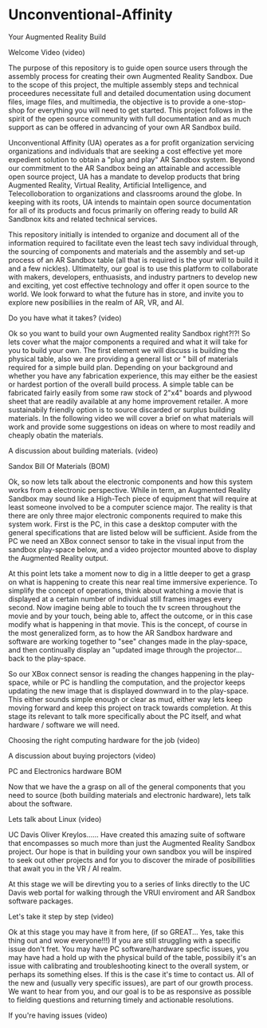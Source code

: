 # Unconventional-Affinity

Your Augmented Reality Build

Welcome Video (video)


The purpose of this repository is to guide open source users through the assembly process for creating their own Augmented Reality Sandbox. Due to the scope of this project, the multiple assembly steps and technical proceedures necessitate full and detailed documentation using document files, image files, and multimedia, the objective is to provide a one-stop-shop for everything you will need to get started. This project follows in the spirit of the open source community with full documentation and as much support as can be offered in advancing of your own AR Sandbox build. 

Unconventional Affinity (UA) operates as a for profit organization servicing organizations and individuals that are seeking a cost effective yet more expedient solution to obtain a "plug and play" AR Sandbox system. Beyond our commitment to the AR Sandbox being an attainable and accessible open source project, UA has a mandate to develop products that bring Augmented Reality, Virtual Reality, Artificial Intelligence, and Telecolloboration to organizations and classrooms around the globe. In keeping with its roots, UA intends to maintain open source documentation for all of its products and focus primarily on offering ready to build AR Sandbnox kits and related technical services.

This repository initially is intended to organize and document all of the information required to facilitate even the least tech savy individual through, the sourcing of components and materials and the assembly and set-up process of an AR Sandbox table (all that is required is the your will to build it and a few nickles). Ultimatelty, our goal is to use this platform to collaborate with makers, developers, enthuasists, and industry partners to develop new and exciting, yet cost effective technology and offer it open source to the world. We look forward to what the future has in store, and invite you to explore new posibiliies in the realm of AR, VR, and AI.  

Do you have what it takes? (video)

Ok so you want to build your own Augmented reality Sandbox right?!?! So lets cover what the major components a required and what it will take for you to build your own. The first element we will discuss is building the physical table, also we are providing a general list or " bill of materials required for a simple build plan. Depending on your background and whether you have any fabrication experience, this may either be the easiest or hardest portion of the overall build process. A simple table can be fabricated fairly easily from some raw stock of 2"x4" boards and plywood sheet that are readily available at any home improvement retailer. A more sustainabily friendly option is to source discarded or surplus building materials. In the following video we will cover a brief on what materials will work and provide some suggestions on ideas on where to most readily and cheaply obatin the materials.     

A discussion about building materials. (video)


Sandox Bill Of Materials (BOM) 

Ok, so now lets talk about the electronic components and how this system works from a electronic perspective. While in term, an Augmented Reality Sandbox may sound like a High-Tech piece of equipment that will require at least someone involved to be a computer science major. The reality is that there are only three major electronic components required to make this system work. First is the PC, in this case a desktop computer with the general specifications that are listed below will be sufficient. Aside from the PC we need an XBox connect sensor to take in the visual input from the sandbox play-space below, and a video projector mounted above to display the Augmented Reality output. 

At this point lets take a moment now to dig in a little deeper to get a grasp on what is happening to create this near real time immersive experience. To simplify the concept of operations, think about watching a movie that is displayed at a certain number of individual still frames images every second. Now imagine being able to touch the tv screen throughout the movie and by your touch, being able to, affect the outcome, or in this case modify what is happening in that movie. This is the concept, of course in the most generalized form, as to how the AR Sandbox hardware and software are working together to "see" changes made in the play-space, and then continually display an "updated image through the projector... back to the play-space. 

So our XBox connect sensor is reading the changes happening in the play-space, while or PC is handling the computation, and the projector keeps updating the new image that is displayed downward in to the play-space. This either sounds simple enough or clear as mud, either way lets keep moving forward and keep this project on track towards completion. At this stage its relevant to talk more specifically about the PC itself, and what hardware / software we will need.

Choosing the right computing hardware for the job (video)


A discussion about buying projectors (video)


PC and Electronics hardware BOM


Now that we have the a grasp on all of the general components that you need to source (both building materials and electronic hardware), lets talk about the software. 

Lets talk about Linux (video)

UC Davis Oliver Kreylos...... Have created this amazing suite of software that encompasses so much more than just the Augmented Reality Sandbox project. Our hope is that in building your own sandbox you will be inspired to seek out other projects and for you to discover the mirade of posibillities that await you in the VR / AI realm. 

At this stage we will be direvting you to a series of links directly to the UC Davis web portal for walking through the VRUI enviroment and AR Sandbox software packages.

Let's take it step by step (video)


Ok at this stage you may have it from here, (if so GREAT... Yes, take this thing out and wow everyone!!!) If you are still struggling with a specific issue don't fret. You may have PC software/hardware specfic issues, you may have had a hold up with the physical build of the table, possibily it's an issue with calibrating and troubleshooting kinect to the overall system, or perhaps its something elses. If this is the case it's time to contact us. All of the new and (usually very specific issues), are part of our growth process. We want to hear from you, and our goal is to be as responsive as possible to fielding questions and returning timely and actionable resolutions.

If you're having issues (video)



